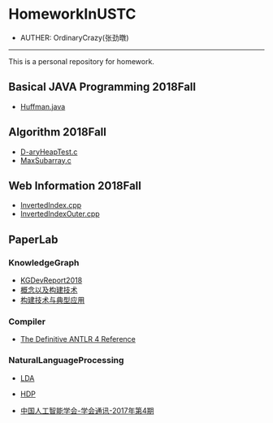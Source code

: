 # HomeworkInUSTC

* AUTHER: OrdinaryCrazy(张劲暾)

***

This is a personal repository for homework.

## Basical JAVA Programming 2018Fall

* [Huffman.java](https://github.com/OrdinaryCrazy/HomeworkInUSTC/blob/master/Huffman.java)

## Algorithm 2018Fall

* [D-aryHeapTest.c]( https://github.com/OrdinaryCrazy/HomeworkInUSTC/blob/master/D-aryHeapTest.c )
* [MaxSubarray.c]( https://github.com/OrdinaryCrazy/HomeworkInUSTC/blob/master/MaxSubarray.c )

## Web Information 2018Fall

* [InvertedIndex.cpp](https://github.com/OrdinaryCrazy/HomeworkInUSTC/blob/master/InvertedIndex.cpp)
* [InvertedIndexOuter.cpp](https://github.com/OrdinaryCrazy/HomeworkInUSTC/blob/master/InvertedIndexOuter.cpp)

## PaperLab

### KnowledgeGraph

* [KGDevReport2018](https://github.com/OrdinaryCrazy/HomeworkInUSTC/blob/master/PaperLab/KnowledgeGraph/KGDevReport2018.pdf)
* [概念以及构建技术](https://github.com/OrdinaryCrazy/HomeworkInUSTC/blob/master/PaperLab/KnowledgeGraph/%E6%A6%82%E5%BF%B5%E4%BB%A5%E5%8F%8A%E6%9E%84%E5%BB%BA%E6%8A%80%E6%9C%AF.pdf)
* [构建技术与典型应用](https://github.com/OrdinaryCrazy/HomeworkInUSTC/blob/master/PaperLab/KnowledgeGraph/%E6%9E%84%E5%BB%BA%E6%8A%80%E6%9C%AF%E4%B8%8E%E5%85%B8%E5%9E%8B%E5%BA%94%E7%94%A8.pdf)

### Compiler

* [The Definitive ANTLR 4 Reference](https://github.com/OrdinaryCrazy/HomeworkInUSTC/blob/master/PaperLab/Compiler/The%20Definitive%20ANTLR%204%20Reference.pdf)

### NaturalLanguageProcessing

* [LDA](https://github.com/OrdinaryCrazy/HomeworkInUSTC/blob/master/PaperLab/NaturalLanguageProcessing/2070-latent-dirichlet-allocation.pdf)

* [HDP](https://github.com/OrdinaryCrazy/HomeworkInUSTC/blob/master/PaperLab/NaturalLanguageProcessing/2698-sharing-clusters-among-related-groups-hierarchical-dirichlet-processes.pdf)

* [中国人工智能学会-学会通讯-2017年第4期 ](https://github.com/OrdinaryCrazy/HomeworkInUSTC/blob/master/PaperLab/NaturalLanguageProcessing/%E4%B8%AD%E5%9B%BD%E4%BA%BA%E5%B7%A5%E6%99%BA%E8%83%BD%E5%AD%A6%E4%BC%9A-%E5%AD%A6%E4%BC%9A%E9%80%9A%E8%AE%AF-2017%E5%B9%B4%E7%AC%AC4%E6%9C%9F%20.pdf)

